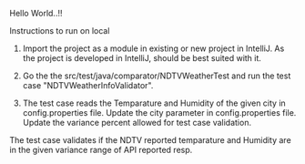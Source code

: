 Hello World..!!

Instructions to run on local

1. Import the project as a module in existing or new project in IntelliJ.
As the project is developed in IntelliJ, should be best suited with it.

2. Go the the src/test/java/comparator/NDTVWeatherTest
and run the test case "NDTVWeatherInfoValidator".

3. The test case reads the Temparature and Humidity of the given city in config.properties file.
Update the city parameter in config.properties file. Update the variance percent allowed for test case validation.

The test case validates if the NDTV reported temparature and Humidity are in the given variance range of API reported resp.
